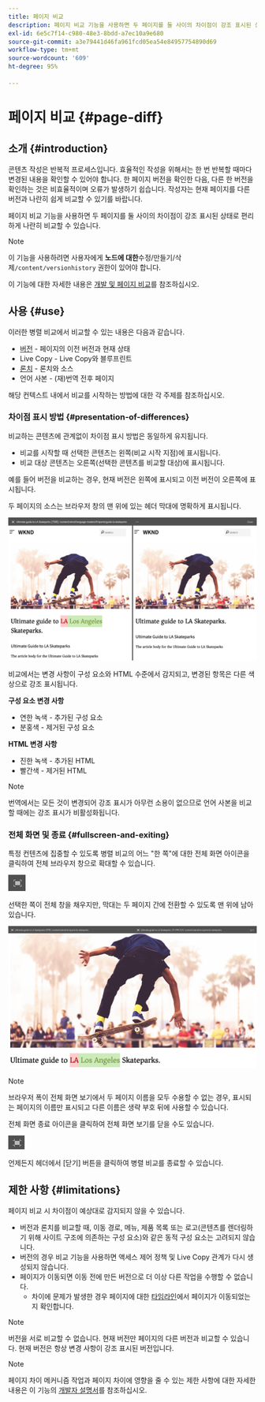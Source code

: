 ```yaml
---
title: 페이지 비교
description: 페이지 비교 기능을 사용하면 두 페이지를 둘 사이의 차이점이 강조 표시된 상태로 편리하게 나란히 비교할 수 있습니다.
exl-id: 6e5c7f14-c980-48e3-8bdd-a7ec10a9e680
source-git-commit: a3e79441d46fa961fcd05ea54e84957754890d69
workflow-type: tm+mt
source-wordcount: '609'
ht-degree: 95%

---
```


# 페이지 비교 {#page-diff}

## 소개 {#introduction}

콘텐츠 작성은 반복적 프로세스입니다. 효율적인 작성을 위해서는 한 번 반복할 때마다 변경된 내용을 확인할 수 있어야 합니다. 한 페이지 버전을 확인한 다음, 다른 한 버전을 확인하는 것은 비효율적이며 오류가 발생하기 쉽습니다. 작성자는 현재 페이지를 다른 버전과 나란히 쉽게 비교할 수 있기를 바랍니다.

페이지 비교 기능을 사용하면 두 페이지를 둘 사이의 차이점이 강조 표시된 상태로 편리하게 나란히 비교할 수 있습니다.

>[!NOTE]
>
>이 기능을 사용하려면 사용자에게 **노드에 대한**&#x200B;수정/만들기/삭제`/content/versionhistory` 권한이 있어야 합니다.
>
>이 기능에 대한 자세한 내용은 [개발 및 페이지 비교](/help/implementing/developing/introduction/page-diff.md#operation-details)를 참조하십시오.

## 사용 {#use}

이러한 병렬 비교에서 비교할 수 있는 내용은 다음과 같습니다.

* [버전](/help/sites-cloud/authoring/features/page-versions.md#comparing-a-version-with-current-page) - 페이지의 이전 버전과 현재 상태
* [](/help/sites-cloud/administering/msm/creating-live-copies.md#comparing-a-live-copy-page-with-a-blueprint-page)Live Copy - Live Copy와 블루프린트
* [론치](/help/sites-cloud/authoring/launches/editing.md#comparing-a-launch-page-to-its-source-page) - 론치와 소스
* [](/help/sites-cloud/administering/translation/managing-projects.md#comparing-language-copies)언어 사본 - (재)번역 전후 페이지

해당 컨텍스트 내에서 비교를 시작하는 방법에 대한 각 주제를 참조하십시오.

### 차이점 표시 방법 {#presentation-of-differences}

비교하는 콘텐츠에 관계없이 차이점 표시 방법은 동일하게 유지됩니다.

* 비교를 시작할 때 선택한 콘텐츠는 왼쪽(비교 시작 지점)에 표시됩니다.
* 비교 대상 콘텐츠는 오른쪽(선택한 콘텐츠를 비교할 대상)에 표시됩니다.

예를 들어 버전을 비교하는 경우, 현재 버전은 왼쪽에 표시되고 이전 버전이 오른쪽에 표시됩니다.

두 페이지의 소스는 브라우저 창의 맨 위에 있는 헤더 막대에 명확하게 표시됩니다.

![버전 나란히 보기](/help/sites-cloud/authoring/assets/versions-side-by-side.png)

비교에서는 변경 사항이 구성 요소와 HTML 수준에서 감지되고, 변경된 항목은 다른 색상으로 강조 표시됩니다.

**구성 요소 변경 사항**

* 연한 녹색 - 추가된 구성 요소
* 분홍색 - 제거된 구성 요소

**HTML 변경 사항**

* 진한 녹색 - 추가된 HTML
* 빨간색 - 제거된 HTML

>[!NOTE]
>
>번역에서는 모든 것이 변경되어 강조 표시가 아무런 소용이 없으므로 언어 사본을 비교할 때에는 강조 표시가 비활성화됩니다.

### 전체 화면 및 종료 {#fullscreen-and-exiting}

특정 컨텐츠에 집중할 수 있도록 병렬 비교의 어느 &quot;한 쪽&quot;에 대한 전체 화면 아이콘을 클릭하여 전체 브라우저 창으로 확대할 수 있습니다.

![전체 화면 버튼](/help/sites-cloud/authoring/assets/versions-full-screen.png)

선택한 쪽이 전체 창을 채우지만, 막대는 두 페이지 간에 전환할 수 있도록 맨 위에 남아 있습니다.

![전체 화면 모드](/help/sites-cloud/authoring/assets/versions-full-screen-mode.png)

>[!NOTE]
>
>브라우저 폭이 전체 화면 보기에서 두 페이지 이름을 모두 수용할 수 없는 경우, 표시되는 페이지의 이름만 표시되고 다른 이름은 생략 부호 뒤에 사용할 수 있습니다.

전체 화면 종료 아이콘을 클릭하여 전체 화면 보기를 닫을 수도 있습니다.

![전체 화면 모드 종료](/help/sites-cloud/authoring/assets/versions-exit-full-screen.png)

언제든지 헤더에서 [닫기] 버튼을 클릭하여 병렬 비교를 종료할 수 있습니다.

## 제한 사항 {#limitations}

페이지 비교 시 차이점이 예상대로 감지되지 않을 수 있습니다.

* 버전과 론치를 비교할 때, 이동 경로, 메뉴, 제품 목록 또는 로고(콘텐츠를 렌더링하기 위해 사이트 구조에 의존하는 구성 요소)와 같은 동적 구성 요소는 고려되지 않습니다.
* 버전의 경우 비교 기능을 사용하면 액세스 제어 정책 및 Live Copy 관계가 다시 생성되지 않습니다.
* 페이지가 이동되면 이동 전에 만든 버전으로 더 이상 다른 작업을 수행할 수 없습니다.
   * 차이에 문제가 발생한 경우 페이지에 대한 [타임라인](/help/sites-cloud/authoring/getting-started/basic-handling.md#timeline)에서 페이지가 이동되었는지 확인합니다.

>[!NOTE]
>
>버전을 서로 비교할 수 없습니다. 현재 버전만 페이지의 다른 버전과 비교할 수 있습니다. 현재 버전은 항상 변경 사항이 강조 표시된 버전입니다.

>[!NOTE]
>
>페이지 차이 메커니즘 작업과 페이지 차이에 영향을 줄 수 있는 제한 사항에 대한 자세한 내용은 이 기능의 [개발자 설명서](/help/implementing/developing/introduction/page-diff.md)를 참조하십시오.
